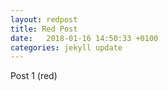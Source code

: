 ```yaml
---
layout: redpost
title: Red Post
date:   2018-01-16 14:50:33 +0100
categories: jekyll update
---
```

Post 1 (red)